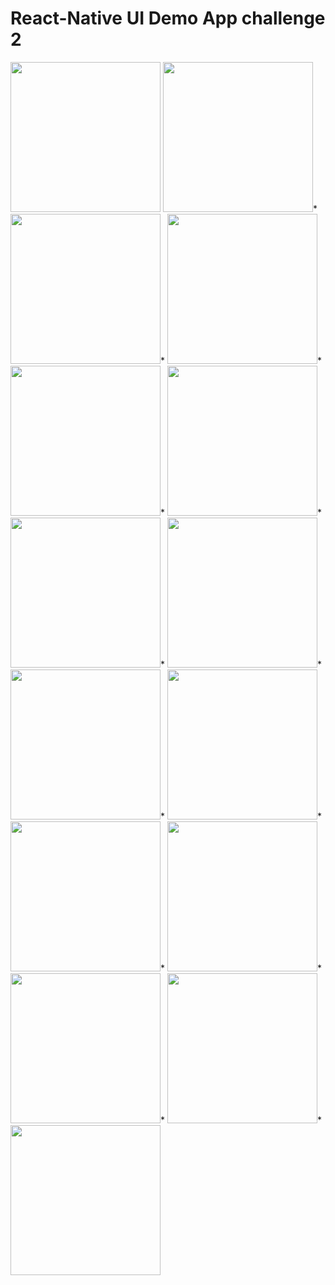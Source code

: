 # React-Native UI Demo App challenge 2

<img src="screenshots/1.Home.png"  width="240">
<img src="screenshots/2.Trending.png" width="240">*
<img src="screenshots/3.Subscription.png" width="240">*
<img src="screenshots/4.Detail.png"  width="240">*
<img src="screenshots/5.Navigation Drawer.png" width="240">*
<img src="screenshots/6.Menu.png" width="240">*
<img src="screenshots/7.Library.png"  width="240">*
<img src="screenshots/8.Playlist.png" width="240">*
<img src="screenshots/10.Settings.png" width="240">*
<img src="screenshots/11.Autoplay.png"  width="240">*
<img src="screenshots/12.General.png" width="240">*
<img src="screenshots/13.Inbox.png" width="240">*
<img src="screenshots/14.Help.png"  width="240">*
<img src="screenshots/15.Terms & Privacy Policy.png" width="240">*
<img src="screenshots/16.Watched.png" width="240">
